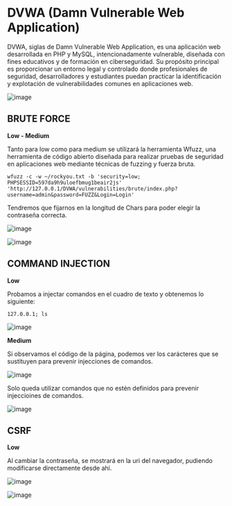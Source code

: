 # DVWA (Damn Vulnerable Web Application)
​DVWA, siglas de Damn Vulnerable Web Application, es una aplicación web desarrollada en PHP y MySQL, intencionadamente vulnerable, diseñada con fines educativos y de formación en ciberseguridad. Su propósito principal es proporcionar un entorno legal y controlado donde profesionales de seguridad, desarrolladores y estudiantes puedan practicar la identificación y explotación de vulnerabilidades comunes en aplicaciones web.

![image](https://github.com/user-attachments/assets/60423b60-f515-490e-a8ac-90655f6fbb9a)

## BRUTE FORCE
**Low - Medium**

Tanto para low como para medium se utilizará la herramienta Wfuzz, una herramienta de código abierto diseñada para realizar pruebas de seguridad en aplicaciones web mediante técnicas de fuzzing y fuerza bruta.

```
wfuzz -c -w ~/rockyou.txt -b 'security=low; PHPSESSID=597da9h9uloefbmug1beair2js' 'http://127.0.0.1/DVWA/vulnerabilities/brute/index.php?username=admin&password=FUZZ&Login=Login'
```
Tendremos que fijarnos en la longitud de Chars para poder elegir la contraseña correcta.

![image](https://github.com/user-attachments/assets/2f1dd5d9-3b7d-4343-ad43-afac71e7fcc2)

![image](https://github.com/user-attachments/assets/7077bef2-f97e-493a-b95b-4b3718ca9606)

## COMMAND INJECTION
**Low**

Probamos a injectar comandos en el cuadro de texto y obtenemos lo siguiente:
```
127.0.0.1; ls
```
![image](https://github.com/user-attachments/assets/e64e9898-f2e2-4683-ab19-71c15aa36e25)

**Medium**

Si observamos el código de la página, podemos ver los carácteres que se sustituyen para prevenir injecciones de comandos.

![image](https://github.com/user-attachments/assets/35445459-7b8d-49f0-b4f6-cb37c0f06410)

Solo queda utilizar comandos que no estén definidos para prevenir injeccioines de comandos.

![image](https://github.com/user-attachments/assets/9cdb9943-d4f7-4bc6-b50e-c16ab800fded)

## CSRF
**Low**

Al cambiar la contraseña, se mostrará en la uri del navegador, pudiendo modificarse directamente desde ahí. 

![image](https://github.com/user-attachments/assets/dbc20a68-9eec-48b6-8819-5e1ee3041893)

![image](https://github.com/user-attachments/assets/1debde71-6d8a-4917-9af1-3d985cd15c7b)

